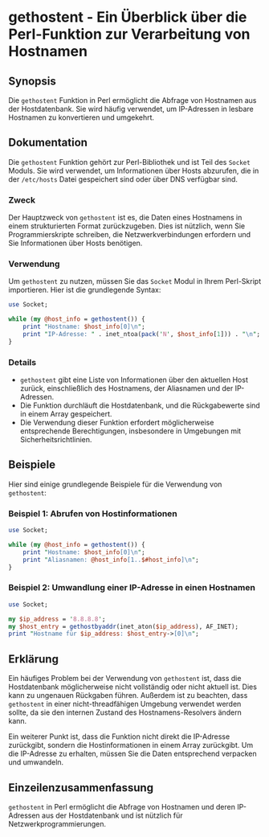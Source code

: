<!--
Meta Description: # gethostent - Ein Überblick über die Perl-Funktion zur Verarbeitung von Hostnamen ## Synopsis Die `gethostent` Funktion in Perl ermöglicht die Abfrag...
Meta Keywords: die, gethostent, ist, perl, von
-->

# gethostent - Ein Überblick über die Perl-Funktion zur Verarbeitung von Hostnamen

## Synopsis
Die `gethostent` Funktion in Perl ermöglicht die Abfrage von Hostnamen aus der Hostdatenbank. Sie wird häufig verwendet, um IP-Adressen in lesbare Hostnamen zu konvertieren und umgekehrt.

## Dokumentation
Die `gethostent` Funktion gehört zur Perl-Bibliothek und ist Teil des `Socket` Moduls. Sie wird verwendet, um Informationen über Hosts abzurufen, die in der `/etc/hosts` Datei gespeichert sind oder über DNS verfügbar sind.

### Zweck
Der Hauptzweck von `gethostent` ist es, die Daten eines Hostnamens in einem strukturierten Format zurückzugeben. Dies ist nützlich, wenn Sie Programmierskripte schreiben, die Netzwerkverbindungen erfordern und Sie Informationen über Hosts benötigen.

### Verwendung
Um `gethostent` zu nutzen, müssen Sie das `Socket` Modul in Ihrem Perl-Skript importieren. Hier ist die grundlegende Syntax:

```perl
use Socket;

while (my @host_info = gethostent()) {
    print "Hostname: $host_info[0]\n";
    print "IP-Adresse: " . inet_ntoa(pack('N', $host_info[1])) . "\n";
}
```

### Details
- `gethostent` gibt eine Liste von Informationen über den aktuellen Host zurück, einschließlich des Hostnamens, der Aliasnamen und der IP-Adressen.
- Die Funktion durchläuft die Hostdatenbank, und die Rückgabewerte sind in einem Array gespeichert.
- Die Verwendung dieser Funktion erfordert möglicherweise entsprechende Berechtigungen, insbesondere in Umgebungen mit Sicherheitsrichtlinien.

## Beispiele
Hier sind einige grundlegende Beispiele für die Verwendung von `gethostent`:

### Beispiel 1: Abrufen von Hostinformationen
```perl
use Socket;

while (my @host_info = gethostent()) {
    print "Hostname: $host_info[0]\n";
    print "Aliasnamen: @host_info[1..$#host_info]\n";
}
```

### Beispiel 2: Umwandlung einer IP-Adresse in einen Hostnamen
```perl
use Socket;

my $ip_address = '8.8.8.8';
my $host_entry = gethostbyaddr(inet_aton($ip_address), AF_INET);
print "Hostname für $ip_address: $host_entry->[0]\n";
```

## Erklärung
Ein häufiges Problem bei der Verwendung von `gethostent` ist, dass die Hostdatenbank möglicherweise nicht vollständig oder nicht aktuell ist. Dies kann zu ungenauen Rückgaben führen. Außerdem ist zu beachten, dass `gethostent` in einer nicht-threadfähigen Umgebung verwendet werden sollte, da sie den internen Zustand des Hostnamens-Resolvers ändern kann.

Ein weiterer Punkt ist, dass die Funktion nicht direkt die IP-Adresse zurückgibt, sondern die Hostinformationen in einem Array zurückgibt. Um die IP-Adresse zu erhalten, müssen Sie die Daten entsprechend verpacken und umwandeln.

## Einzeilenzusammenfassung
`gethostent` in Perl ermöglicht die Abfrage von Hostnamen und deren IP-Adressen aus der Hostdatenbank und ist nützlich für Netzwerkprogrammierungen.